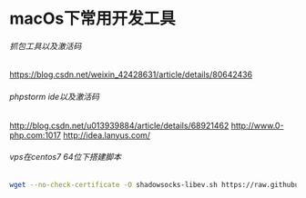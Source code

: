 # macOs下常用开发工具

###### 抓包工具以及激活码
https://blog.csdn.net/weixin_42428631/article/details/80642436

###### phpstorm ide以及激活码
http://blog.csdn.net/u013939884/article/details/68921462
http://www.0-php.com:1017
http://idea.lanyus.com/ 

###### vps在centos7 64位下搭建脚本
```bash
wget --no-check-certificate -O shadowsocks-libev.sh https://raw.githubusercontent.com/uxh/shadowsocks_bash/master/shadowsocks-libev.sh && bash shadowsocks-libev.sh
```
